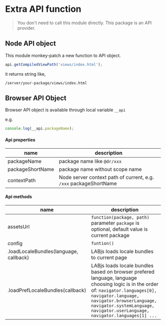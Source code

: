 Extra API function
=============

> You don't need to call this module directly.
This package is an API provider.


Node API object
--------
This module monkey-patch a new function to API object.

```javascript
api.getCompiledViewPath('views/index.html');
```

it returns string like,

```
/server/your-package/views/index.html
```

Browser API Object
---------

Browser API object is available through local variable `__api`

e.g.

```javascript
console.log(__api.packageName);
```

#### Api properties
| name | description
| -- | --
| packageName | package name like `@dr/xxx`
| packageShortName | package name without scope name
| contextPath | Node server context path of current, e.g. `/xxx` packageShortName

#### Api methods
| name | description
| -- | --
| assetsUrl | `function(package, path)` parameter `package` is optional, default value is current package
| config | `funtion()`
| .loadLocaleBundles(language, callback) | LABjs loads locale bundles to current page
| .loadPrefLocaleBundles(callback) | LABjs loads locale bundles based on browser prefered language, language choosing logic is in the order of: `navigator.languages[0], navigator.language, navigator.browserLanguage, navigator.systemLanguage, navigator.userLanguage, navigator.languages[1] ...`
